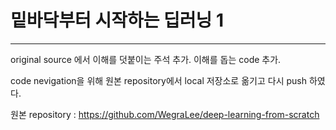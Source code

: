 # 밑바닥부터 시작하는 딥러닝 1
---------
original source 에서 이해를 덧붙이는 주석 추가.
이해를 돕는 code 추가.

code nevigation을 위해 원본 repository에서 local 저장소로 옮기고 다시 push 하였다.

원본 repository : https://github.com/WegraLee/deep-learning-from-scratch
